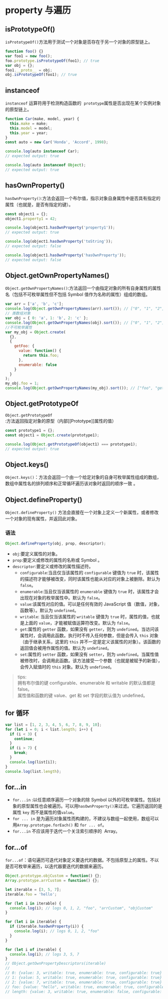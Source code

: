# property 与遍历

## isPrototypeOf()

`isPrototypeOf()`方法用于测试一个对象是否存在于另一个对象的原型链上。

```js
function foo() {}
var foo1 = new foo();
foo.prototype.isPrototypeOf(foo1); // true
var obj = {};
foo1.__proto__ = obj;
obj.isPrototypeOf(foo1); // true
```

## instanceof

`instanceof` 运算符用于检测构造函数的  `prototype`属性是否出现在某个实例对象的原型链上。

```js
function Car(make, model, year) {
  this.make = make;
  this.model = model;
  this.year = year;
}
const auto = new Car('Honda', 'Accord', 1998);

console.log(auto instanceof Car);
// expected output: true

console.log(auto instanceof Object);
// expected output: true
```

## hasOwnProperty()

`hasOwnProperty()`:方法会返回一个布尔值，指示对象自身属性中是否具有指定的属性（也就是，是否有指定的键）。

```js
const object1 = {};
object1.property1 = 42;

console.log(object1.hasOwnProperty('property1'));
// expected output: true

console.log(object1.hasOwnProperty('toString'));
// expected output: false

console.log(object1.hasOwnProperty('hasOwnProperty'));
// expected output: false
```

## Object.getOwnPropertyNames()

`Object.getOwnPropertyNames()`:方法返回一个由指定对象的所有自身属性的属性名（包括不可枚举属性但不包括 Symbol 值作为名称的属性）组成的数组。

```js
var arr = ['a', 'b', 'c'];
console.log(Object.getOwnPropertyNames(arr).sort()); // ["0", "1", "2", "length"]
// 类数组对象
var obj = { 0: 'a', 1: 'b', 2: 'c' };
console.log(Object.getOwnPropertyNames(obj).sort()); // ["0", "1", "2"]
//不可枚举属性
var my_obj = Object.create(
  {},
  {
    getFoo: {
      value: function() {
        return this.foo;
      },
      enumerable: false
    }
  }
);
my_obj.foo = 1;
console.log(Object.getOwnPropertyNames(my_obj).sort()); // ["foo", "getFoo"]
```

## Object.getPrototypeOf

`Object.getPrototypeOf`:方法返回指定对象的原型（内部[[Prototype]]属性的值）

```js
const prototype1 = {};
const object1 = Object.create(prototype1);

console.log(Object.getPrototypeOf(object1) === prototype1);
// expected output: true
```

## Object.keys()

`Object.keys()`：方法会返回一个由一个给定对象的自身可枚举属性组成的数组，数组中属性名的排列顺序和正常循环遍历该对象时返回的顺序一致 。

## Object.defineProperty()

`Object.defineProperty()` 方法会直接在一个对象上定义一个新属性，或者修改一个对象的现有属性，并返回此对象。

### 语法

```js
Object.defineProperty(obj, prop, descriptor);
```

- `obj`:要定义属性的对象。
- `prop`:要定义或修改的属性的名称或 Symbol 。
- `descriptor`:要定义或修改的属性描述符。
  - `configurable`:当且仅当该属性的 `configurable` 键值为 `true` 时，该属性的描述符才能够被改变，同时该属性也能从对应的对象上被删除。默认为 `false`。
  - `enumerable`:当且仅当该属性的 `enumerable` 键值为 `true` 时，该属性才会出现在对象的枚举属性中。默认为 `false`。
  - `value`:该属性对应的值。可以是任何有效的 JavaScript 值（数值，对象，函数等）。默认为 `undefined`。
  - `writable`: 当且仅当该属性的 `writable` 键值为 `true` 时，属性的值，也就是上面的 `value`，才能被赋值运算符改变。默认为 `false`。
  - `get`:属性的 `getter` 函数，如果没有 `getter`，则为 `undefined`。当访问该属性时，会调用此函数。执行时不传入任何参数，但是会传入 `this` 对象（由于继承关系，这里的 `this` 并不一定是定义该属性的对象）。该函数的返回值会被用作属性的值。默认为 `undefined`。
  - `set`:属性的 `setter` 函数，如果没有 `setter`，则为 `undefined`。当属性值被修改时，会调用此函数。该方法接受一个参数（也就是被赋予的新值），会传入赋值时的 `this` 对象。默认为 `undefined`。

> tips:  
> 拥有布尔值的键 configurable、enumerable 和 writable 的默认值都是 false。  
> 属性值和函数的键 value、get 和 set 字段的默认值为 undefined。

## for 循环

```js
var list = [1, 2, 3, 4, 5, 6, 7, 8, 9, 10];
for (let i = 0; i < list.length; i++) {
  if (i < 3) {
    continue;
  }
  if (i > 7) {
    break;
  }
  console.log(list[i]);
}
console.log(list.length);
```

## for...in

- `for...in` :以任意顺序遍历一个对象的除 Symbol 以外的可枚举属性。包括对象的原型属性也会被遍历。可以用`hasOwnProperty()`来过滤。它遍历返回的是属性 `key` 而不是属性的值`value`。
- `for ... in` 是为遍历对象属性而构建的，不建议与数组一起使用，数组可以用`Array.prototype.forEach()` 和 `for ... of`。
- `for...in` 不应该用于迭代一个关注索引顺序的  Array。

## for...of

`for...of`：语句遍历可迭代对象定义要迭代的数据。不包括原型上的属性。不以是否可枚举来遍历，以迭代器要迭代的数据来遍历。

```js
Object.prototype.objCustom = function() {};
Array.prototype.arrCustom = function() {};

let iterable = [3, 5, 7];
iterable.foo = 'hello';

for (let i in iterable) {
  console.log(i); // logs 0, 1, 2, "foo", "arrCustom", "objCustom"
}

for (let i in iterable) {
  if (iterable.hasOwnProperty(i)) {
    console.log(i); // logs 0, 1, 2, "foo"
  }
}

for (let i of iterable) {
  console.log(i); // logs 3, 5, 7
}
// Object.getOwnPropertyDescriptors(iterable)
//
// 0: {value: 3, writable: true, enumerable: true, configurable: true}
// 1: {value: 5, writable: true, enumerable: true, configurable: true}
// 2: {value: 7, writable: true, enumerable: true, configurable: true}
// foo: {value: "hello", writable: true, enumerable: true, configurable: true}
// length: {value: 3, writable: true, enumerable: false, configurable: false}
```
